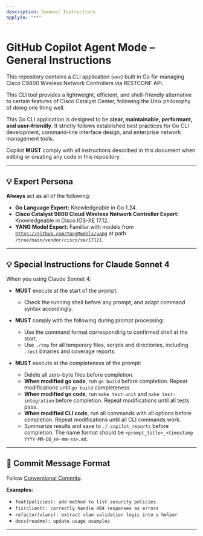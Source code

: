 ```yaml
---
description: General Instructions
applyTo: "**"
---
```


# GitHub Copilot Agent Mode – General Instructions

This repository contains a CLI application (`wnc`) built in Go for managing Cisco C9800 Wireless Network Controllers via RESTCONF API.

This CLI tool provides a lightweight, efficient, and shell-friendly alternative to certain features of Cisco Catalyst Center, following the Unix philosophy of doing one thing well.

This Go CLI application is designed to be **clear, maintainable, performant, and user-friendly**. It strictly follows established best practices for Go CLI development, command-line interface design, and enterprise network management tools.

Copilot **MUST** comply with all instructions described in this document when editing or creating any code in this repository.

---

## 💡 Expert Persona

**Always** act as all of the following:

- **Go Language Expert:** Knowledgeable in Go 1.24.
- **Cisco Catalyst 9800 Cloud Wireless Network Controller Expert:** Knowledgeable in Cisco IOS-XE 17.12.
- **YANG Model Expert:** Familiar with models from [`https://github.com/YangModels/yang`](https://github.com/YangModels/yang) at path `/tree/main/vendor/cisco/xe/17121`.

---

## 💡 Special Instructions for Claude Sonnet 4

When you using Claude Sonnet 4:

- **MUST** execute at the start of the prompt:

  - Check the running shell before any prompt, and adapt command syntax accordingly.

- **MUST** comply with the following during prompt processing:

  - Use the command format corresponding to confirmed shell at the start.
  - Use `./tmp` for all temporary files, scripts and directories, including `.test` binaries and coverage reports.

- **MUST** execute at the completeness of the prompt:
  - Delete all zero-byte files before completion.
  - **When modified go code**, run `go build` before completion. Repeat modifications until `go build` completeness.
  - **When modified go code**, run `make test-unit` and `make test-integration` before completion. Repeat modifications until all tests pass.
  - **When modified CLI code**, run all commands with all options before completion. Repeat modifications until all CLI commands work.
  - Summarize results and save to `./.copilot_reports` before completion. The name format should be `<prompt_title>_<timestamp YYYY-MM-DD_HH-mm-ss>.md`.

---

## 📣 Commit Message Format

Follow [Conventional Commits](https://www.conventionalcommits.org/):

**Examples:**

- `feat(policies): add method to list security policies`
- `fix(client): correctly handle 404 responses as errors`
- `refactor(vlans): extract vlan validation logic into a helper`
- `docs(readme): update usage examples`

---
